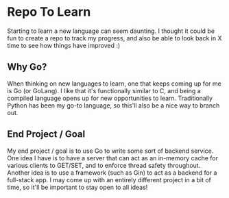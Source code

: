 # Repo To Learn
Starting to learn a new language can seem daunting. I thought it could be fun to create a repo to track my progress, and also be able to look back in X time to see how things have improved :)

## Why Go?
When thinking on new languages to learn, one that keeps coming up for me is Go (or GoLang). I like that it's functionally similar to C, and being a compiled language opens up for new opportunities to learn. Traditionally Python has been my go-to language, so this'll also be a nice way to branch out.

## End Project / Goal
My end project / goal is to use Go to write some sort of backend service. One idea I have is to have a server that can act as an in-memory cache for various clients to GET/SET, and to enforce thread safety throughout. Another idea is to use a framework (such as Gin) to act as a backend for a full-stack app. I may come up with an entirely different project in a bit of time, so it'll be important to stay open to all ideas!